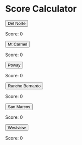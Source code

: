 # Score Calculator

<script>
var clicksDN = 0;
var clicksMC = 0;
var clicksPO = 0;
var clicksRB = 0;
var clicksSM = 0;
var clicksWV = 0;
var counter = 1;
function onClickDN() {
  clicks += counter;
  counter +=1;
  document.getElementById("clicksDN").innerHTML = clicks;
};
function onClickMC() {
  clicks += counter;
  counter +=1;
  document.getElementById("clicksMC").innerHTML = clicks;
};
function onClickPO() {
  clicks += counter;
  counter +=1;
  document.getElementById("clicksPO").innerHTML = clicks;
};
function onClickRB() {
  clicks += counter;
  counter +=1;
  document.getElementById("clicksRB").innerHTML = clicks;
};
function onClickSM() {
  clicks += counter;
  counter +=1;
  document.getElementById("clicksSM").innerHTML = clicks;
};
function onClickWV() {
  clicks += counter;
  counter +=1;
  document.getElementById("clicksWV").innerHTML = clicks;
};
</script>

<button type="button" onClick="onClickDN()">Del Norte</button>
<p>Score: <a id="clicksDN">0</a></p>

<button type="button" onClick="onClickMC()">Mt Carmel</button>
<p>Score: <a id="clicksMC">0</a></p>

<button type="button" onClick="onClickPO()">Poway</button>
<p>Score: <a id="clicksPO">0</a></p>

<button type="button" onClick="onClickRB()">Rancho Bernardo</button>
<p>Score: <a id="clicksRB">0</a></p>

<button type="button" onClick="onClickSM()">San Marcos</button>
<p>Score: <a id="clicksSM">0</a></p>

<button type="button" onClick="onClickWV()">Westview</button>
<p>Score: <a id="clicksWV">0</a></p>